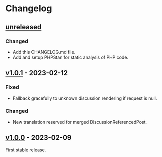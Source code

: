# Changelog

## [unreleased]

### Changed

- Add this CHANGELOG.md file.
- Add and setup PHPStan for static analysis of PHP code.

## [v1.0.1] - 2023-02-12

### Fixed

- Fallback gracefully to unknown discussion rendering if request is null.

### Changed

- New translation reserved for merged DiscussionReferencedPost.

## [v1.0.0] - 2023-02-09

First stable release.

[unreleased]: https://github.com/club-1/flarum-ext-cross-references/compare/v1.0.1...HEAD
[v1.0.1]: https://github.com/club-1/flarum-ext-cross-references/releases/tag/v1.0.1
[v1.0.0]: https://github.com/club-1/flarum-ext-cross-references/releases/tag/v1.0.0
